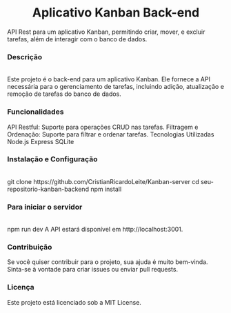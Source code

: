<h1 align="center"> Aplicativo Kanban Back-end </h1>
API Rest para um aplicativo Kanban, permitindo criar, mover, e excluir tarefas, além de interagir com o banco de dados.
<br/>
<h3>Descrição</h3>
<br/>
Este projeto é o back-end para um aplicativo Kanban. Ele fornece a API necessária para o gerenciamento de tarefas, incluindo adição, atualização e remoção de tarefas do banco de dados.
<br/>
<h3>Funcionalidades</h3>
API Restful: Suporte para operações CRUD nas tarefas.
Filtragem e Ordenação: Suporte para filtrar e ordenar tarefas.
Tecnologias Utilizadas
Node.js
Express
SQLite
<br/>
<h3>Instalação e Configuração</h3>
<br/>
git clone https://github.com/CristianRicardoLeite/Kanban-server
cd seu-repositorio-kanban-backend
npm install
<br/>
<h3>Para iniciar o servidor</h3>
<br/>
npm run dev
A API estará disponível em http://localhost:3001.
<br/>
<h3>Contribuição</h3>
Se você quiser contribuir para o projeto, sua ajuda é muito bem-vinda. Sinta-se à vontade para criar issues ou enviar pull requests.
<br/>
<h3>Licença</h3>
Este projeto está licenciado sob a MIT License.